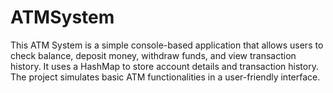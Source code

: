 # ATMSystem
This ATM System is a simple console-based application that allows users to check balance, deposit money, withdraw funds, and view transaction history. It uses a HashMap to store account details and transaction history. The project simulates basic ATM functionalities in a user-friendly interface.
